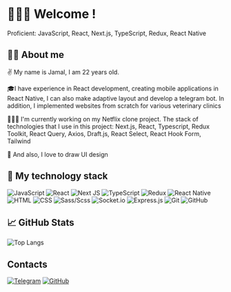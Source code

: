 # 🙋🏻‍♂️ Welcome !

Proficient: JavaScript, React, Next.js, TypeScript, Redux, React Native

## 🕺🏻 About me 

✌️ My name is Jamal, I am 22 years old.

🎓I have experience in React development, creating mobile applications in React Native, I can also make adaptive layout and develop a telegram bot. In addition, I implemented websites from scratch for various veterinary clinics

👨🏻‍💻 I'm currently working on my Netflix clone  project.
The stack of technologies that I use in this project: Next.js, React, Typescript, Redux Toolkit, React Query, Axios, Draft.js, React Select, React Hook Form, Tailwind

🎨 And also, I love to draw UI design

## 🚀 My technology stack
![JavaScript](https://img.shields.io/badge/-JavaScript-333?style=for-the-badge&logo=javascript)
![React](https://img.shields.io/badge/react-%2320232a.svg?style=for-the-badge&logo=react&logoColor=%2361DAFB)
![Next JS](https://img.shields.io/badge/Next-black?style=for-the-badge&logo=next.js&logoColor=white)
![TypeScript](https://img.shields.io/badge/-TypeScript-333?style=for-the-badge&logo=TypeScript&logoColor=blue)
![Redux](https://img.shields.io/badge/-Redux-333?style=for-the-badge&logo=Redux&logoColor=violet)
![React Native](https://img.shields.io/badge/react_native-%2320232a.svg?style=for-the-badge&logo=react&logoColor=%2361DAFB)
![HTML](https://img.shields.io/badge/-HTML-333?style=for-the-badge&logo=html5)
![CSS](https://img.shields.io/badge/-CSS-333?style=for-the-badge&logo=css3&logoColor=blue)
![Sass/Scss](https://img.shields.io/badge/-Sass/Scss-333?style=for-the-badge&logo=Sass&logoColor=violet)
![Socket.io](https://img.shields.io/badge/Socket.io-black?style=for-the-badge&logo=socket.io&badgeColor=010101)
![Express.js](https://img.shields.io/badge/express.js-%23404d59.svg?style=for-the-badge&logo=express&logoColor=%2361DAFB)
![Git](https://img.shields.io/badge/-Git-333?style=for-the-badge&logo=Git)
![GitHub](https://img.shields.io/badge/-GitHub-333?style=for-the-badge&logo=GitHub)

## 📈 GitHub Stats

![Top Langs](https://github-readme-stats.vercel.app/api/top-langs/?username=Israpilow&layout=compact&theme=highcontrast&langs_count=4)

## Contacts
[![Telegram](https://img.shields.io/badge/-Telegram-333?style=for-the-badge&logo=telegram&logoColor=27A0D9)](https://t.me/jamal_israpilov)
[![GitHub](https://img.shields.io/badge/-GitHub-333?style=for-the-badge&logo=GitHub&logoColor=fff)](https://github.com/Israpilow)

